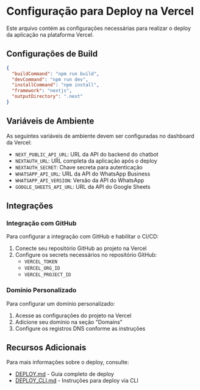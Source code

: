 # Configuração para Deploy na Vercel

Este arquivo contém as configurações necessárias para realizar o deploy da aplicação na plataforma Vercel.

## Configurações de Build

```json
{
  "buildCommand": "npm run build",
  "devCommand": "npm run dev",
  "installCommand": "npm install",
  "framework": "nextjs",
  "outputDirectory": ".next"
}
```

## Variáveis de Ambiente

As seguintes variáveis de ambiente devem ser configuradas no dashboard da Vercel:

- `NEXT_PUBLIC_API_URL`: URL da API do backend do chatbot
- `NEXTAUTH_URL`: URL completa da aplicação após o deploy
- `NEXTAUTH_SECRET`: Chave secreta para autenticação
- `WHATSAPP_API_URL`: URL da API do WhatsApp Business
- `WHATSAPP_API_VERSION`: Versão da API do WhatsApp
- `GOOGLE_SHEETS_API_URL`: URL da API do Google Sheets

## Integrações

### Integração com GitHub

Para configurar a integração com GitHub e habilitar o CI/CD:

1. Conecte seu repositório GitHub ao projeto na Vercel
2. Configure os secrets necessários no repositório GitHub:
   - `VERCEL_TOKEN`
   - `VERCEL_ORG_ID`
   - `VERCEL_PROJECT_ID`

### Domínio Personalizado

Para configurar um domínio personalizado:

1. Acesse as configurações do projeto na Vercel
2. Adicione seu domínio na seção "Domains"
3. Configure os registros DNS conforme as instruções

## Recursos Adicionais

Para mais informações sobre o deploy, consulte:
- [DEPLOY.md](./DEPLOY.md) - Guia completo de deploy
- [DEPLOY_CLI.md](./DEPLOY_CLI.md) - Instruções para deploy via CLI
